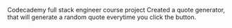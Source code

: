 Codecademy full stack engineer course project
Created a quote generator, that will generate a random quote everytime you click the button.
